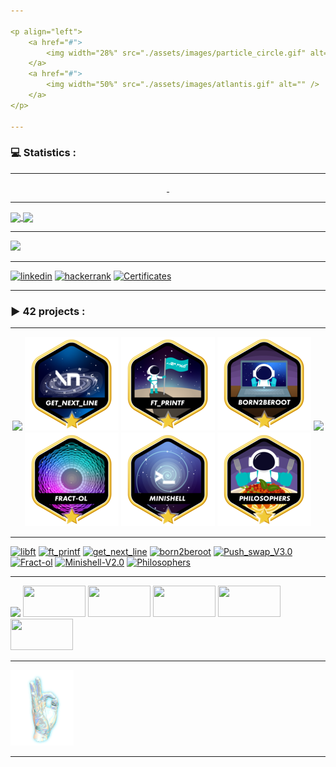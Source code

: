 ```yaml
---

<p align="left">
    <a href="#">
        <img width="28%" src="./assets/images/particle_circle.gif" alt="" />
    </a>
    <a href="#">
        <img width="50%" src="./assets/images/atlantis.gif" alt="" />
    </a>
</p>

---
```


### :computer: Statistics :

---

<p align="center">
    <a href="#">
        <img width="100" src="https://github-profile-trophy.vercel.app/?username=ablaamim&title=Followers&theme=onedark&no-frame=true&row=1&column=1&margin-w=15&margin-h=15" alt="" />
    </a>
    <a href="#">
        <img width="100" src="https://github-profile-trophy.vercel.app/?username=ablaamim&title=Commit&theme=onedark&no-frame=true&row=1&column=1&margin-w=15&margin-h=15" alt="" />
    </a>
</p>

---

<a href="https://github.com/ablaamim?tab=repositories">
  <img align="center" src="https://github-readme-stats.vercel.app/api/top-langs/?username=ablaamim&theme=dark"/>
</a>

<a href="https://github.com/ablaamim?tab=repositories">
 <img align="center" src="https://github-readme-stats.vercel.app/api?username=ablaamim&line_height=40&show_icons=true&theme=dark">
</a>

---

<a href="https://github.com/ablaamim"><img src="https://img.shields.io/github/followers/ablaamim?label=Follow&style=social"></a>

---

[<img src='https://cdn.jsdelivr.net/npm/simple-icons@3.0.1/icons/linkedin.svg' alt='linkedin' height='40'>](https://www.linkedin.com/in/abdessamad-laamimi-a1386116a/) [<img src='https://cdn.jsdelivr.net/npm/simple-icons@3.13.0/icons/hackerrank.svg' alt='hackerrank' height='40'>](https://www.hackerrank.com/ablaamim) [<img src='https://cdn-icons-png.flaticon.com/512/1/1700.png' alt='Certificates' height='40'>](https://github.com/ablaamim/Certificates)

---

### :arrow_forward: 42 projects :

---

<p align="center">
<a href=https://github.com/ablaamim/libft><img src="https://github.com/ablaamim/libft/blob/main/ressources/libftm.png"></a>
<a href=https://github.com/ablaamim/Get_Next_Line><img src="https://github.com/ablaamim/Get_Next_Line/blob/main/SRC/get_next_linem.png"></a>
<a href=https://github.com/ablaamim/ft_printf><img src="https://github.com/ablaamim/ft_printf/blob/main/SRC/ft_printfm.png"></a>
<a href=https://github.com/ablaamim/born2beroot><img src="https://github.com/ablaamim/Born2BeRoot/blob/main/SRC/born2berootm.png"></a>
<a href=https://github.com/ablaamim/Push_swap_V3.0><img src="https://github.com/ablaamim/Push_swap_V3.0/blob/master/img/push_swapm.png"></a>
<a href="https://github.com/ablaamim/Fract-ol"><img src="https://github.com/ablaamim/Fract-ol/blob/master/SRC_IMG/fractolm.png"></a>
<a href="https://github.com/ablaamim/Minishell-V2.0"><img src="https://github.com/ablaamim/Minishell-V2.0/blob/master/img/minishellm.png"></a>
<a href="https://github.com/ablaamim/Philosophers"><img src="https://github.com/ablaamim/Philosophers/blob/main/images/philosophersm.png"></a>
</p>

---

[![libft](https://github-readme-stats.vercel.app/api/pin/?username=ablaamim&repo=libft&theme=tokyonight&hide_border=true)](https://github.com/ablaamim/libft)
[![ft_printf](https://github-readme-stats.vercel.app/api/pin/?username=ablaamim&repo=ft_printf&theme=tokyonight&hide_border=true)](https://github.com/ablaamim/ft_printf)
[![get_next_line](https://github-readme-stats.vercel.app/api/pin/?username=ablaamim&repo=get_next_line&theme=tokyonight&hide_border=true)](https://github.com/ablaamim/Get_Next_Line)
[![born2beroot](https://github-readme-stats.vercel.app/api/pin/?username=ablaamim&repo=born2beroot&theme=tokyonight&hide_border=true)](https://github.com/ablaamim/born2beroot)
[![Push_swap_V3.0](https://github-readme-stats.vercel.app/api/pin/?username=ablaamim&repo=Push_swap_V3.0&theme=tokyonight&hide_border=true)](https://github.com/ablaamim/Push_swap_V3.0)
[![Fract-ol](https://github-readme-stats.vercel.app/api/pin/?username=ablaamim&repo=Fract-ol&theme=tokyonight&hide_border=true)](https://github.com/ablaamim/Fract-ol)
[![Minishell-V2.0](https://github-readme-stats.vercel.app/api/pin/?username=ablaamim&repo=Minishell-V2.0&theme=tokyonight&hide_border=true)](https://github.com/ablaamim/Miniishell-V2.0)
[![Philosophers](https://github-readme-stats.vercel.app/api/pin/?username=ablaamim&repo=Philosophers&theme=tokyonight&hide_border=true)](https://github.com/ablaamim/Philosophers)

---

</p>
</p aligne = "left">
<code><img height="50" src="https://www.vectorlogo.zone/logos/gnu_bash/gnu_bash-ar21.svg"></code> 
<code><img height="50" src="https://www.vectorlogo.zone/logos/java/java-ar21.svg" width="100"></code>   
<code><img height="50" src="https://www.vectorlogo.zone/logos/python/python-ar21.svg" width="100"></code>
<code><img height="50" src="https://www.vectorlogo.zone/logos/git-scm/git-scm-ar21.svg" width="100"></code>
<code><img height="50" src="https://www.vectorlogo.zone/logos/javascript/javascript-horizontal.svg" width="100"></code>
<code><img height="50" src="https://www.vectorlogo.zone/logos/microsoft_vb/microsoft_vb-ar21.svg" width="100"></code>
</p>

---

<p align="left">
    <a href="#">
        <img width="20%" src="./assets/images/hand.gif" alt="" />
    </a>
</p>

---
